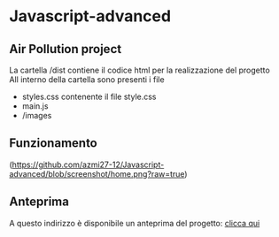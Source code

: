 # Javascript-advanced

## Air Pollution project

La cartella /dist contiene il codice html per la realizzazione del progetto <br>
All interno della cartella sono presenti i file

<ul>
  <li>styles.css contenente il file style.css</li> 
  <li>main.js</li>
  <li>/images</li>
</ul>

## Funzionamento

(https://github.com/azmi27-12/Javascript-advanced/blob/screenshot/home.png?raw=true)
## Anteprima 

A questo indirizzo è disponibile un anteprima del progetto:
<a href="https://air-pollution-c5eaf.web.app/"> clicca qui </a>

